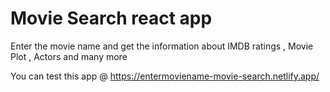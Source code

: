# Movie Search react app

Enter the movie name and get the information about IMDB ratings , Movie Plot , Actors and many more 

You can test this app @ https://entermoviename-movie-search.netlify.app/


